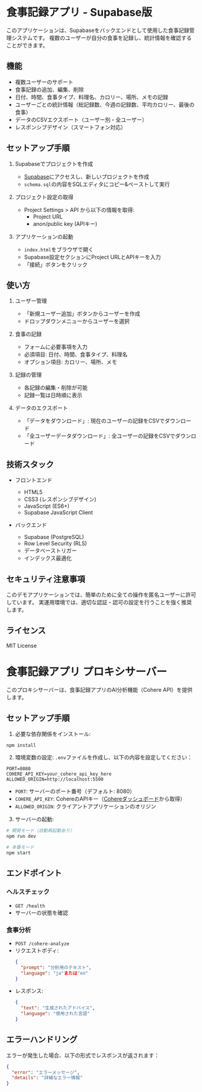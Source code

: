 # 食事記録アプリ - Supabase版

このアプリケーションは、Supabaseをバックエンドとして使用した食事記録管理システムです。
複数のユーザーが自分の食事を記録し、統計情報を確認することができます。

## 機能

- 複数ユーザーのサポート
- 食事記録の追加、編集、削除
- 日付、時間、食事タイプ、料理名、カロリー、場所、メモの記録
- ユーザーごとの統計情報（総記録数、今週の記録数、平均カロリー、最後の食事）
- データのCSVエクスポート（ユーザー別・全ユーザー）
- レスポンシブデザイン（スマートフォン対応）

## セットアップ手順

1. Supabaseでプロジェクトを作成
   - [Supabase](https://supabase.com)にアクセスし、新しいプロジェクトを作成
   - `schema.sql`の内容をSQLエディタにコピー&ペーストして実行

2. プロジェクト設定の取得
   - Project Settings > API から以下の情報を取得:
     - Project URL
     - anon/public key (APIキー)

3. アプリケーションの起動
   - `index.html`をブラウザで開く
   - Supabase設定セクションにProject URLとAPIキーを入力
   - 「接続」ボタンをクリック

## 使い方

1. ユーザー管理
   - 「新規ユーザー追加」ボタンからユーザーを作成
   - ドロップダウンメニューからユーザーを選択

2. 食事の記録
   - フォームに必要事項を入力
   - 必須項目: 日付、時間、食事タイプ、料理名
   - オプション項目: カロリー、場所、メモ

3. 記録の管理
   - 各記録の編集・削除が可能
   - 記録一覧は日時順に表示

4. データのエクスポート
   - 「データをダウンロード」: 現在のユーザーの記録をCSVでダウンロード
   - 「全ユーザーデータダウンロード」: 全ユーザーの記録をCSVでダウンロード

## 技術スタック

- フロントエンド
  - HTML5
  - CSS3 (レスポンシブデザイン)
  - JavaScript (ES6+)
  - Supabase JavaScript Client

- バックエンド
  - Supabase (PostgreSQL)
  - Row Level Security (RLS)
  - データベーストリガー
  - インデックス最適化

## セキュリティ注意事項

このデモアプリケーションでは、簡単のために全ての操作を匿名ユーザーに許可しています。
実運用環境では、適切な認証・認可の設定を行うことを強く推奨します。

## ライセンス

MIT License 

# 食事記録アプリ プロキシサーバー

このプロキシサーバーは、食事記録アプリのAI分析機能（Cohere API）を提供します。

## セットアップ手順

1. 必要な依存関係をインストール:
```bash
npm install
```

2. 環境変数の設定:
`.env`ファイルを作成し、以下の内容を設定してください：
```
PORT=8080
COHERE_API_KEY=your_cohere_api_key_here
ALLOWED_ORIGIN=http://localhost:5500
```

- `PORT`: サーバーのポート番号（デフォルト: 8080）
- `COHERE_API_KEY`: CohereのAPIキー（[Cohereダッシュボード](https://dashboard.cohere.ai/)から取得）
- `ALLOWED_ORIGIN`: クライアントアプリケーションのオリジン

3. サーバーの起動:
```bash
# 開発モード（自動再起動あり）
npm run dev

# 本番モード
npm start
```

## エンドポイント

### ヘルスチェック
- `GET /health`
- サーバーの状態を確認

### 食事分析
- `POST /cohere-analyze`
- リクエストボディ:
  ```json
  {
    "prompt": "分析用のテキスト",
    "language": "ja"または"en"
  }
  ```
- レスポンス:
  ```json
  {
    "text": "生成されたアドバイス",
    "language": "使用された言語"
  }
  ```

## エラーハンドリング

エラーが発生した場合、以下の形式でレスポンスが返されます：
```json
{
  "error": "エラーメッセージ",
  "details": "詳細なエラー情報"
}
``` 